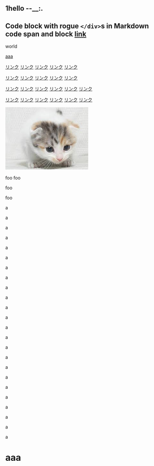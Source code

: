 
1hello --__:.
--------


## Code block with rogue `</div>`s in Markdown code span and block [link](#hash)


world

[aaa](#aaa)

[リンク](index.md)
[リンク](/index.md)
[リンク](index)
[リンク](/index)
[リンク](index.html)

[リンク](index.md#hash)
[リンク](/index.md#hash)
[リンク](index#hash)
[リンク](/index#hash)
[リンク](index.html#hash)

[リンク](sub/sub.md)
[リンク](/sub/sub.md)
[リンク](sub/sub)
[リンク](/sub/sub)
[リンク](sub/sub.html)
[リンク](/sub/sub.html)

[リンク](sub/sub.md#hash)
[リンク](/sub/sub.md#hash)
[リンク](sub/sub#hash)
[リンク](/sub/sub#hash)
[リンク](sub/sub.html#hash)
[リンク](/sub/sub.html#hash)

![ネコ](image.jpg)

<div markdown="1">
foo
foo

foo

foo
</div>

a

a

a

a

a

a

a

a

a

a

a

a

a

a

a

a

a

a

a

a

a

a

a

a

# aaa

